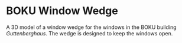 BOKU Window Wedge
=================

A 3D model of a window wedge for the windows in the BOKU building *Guttenberghaus*. The wedge is
designed to keep the windows open.
